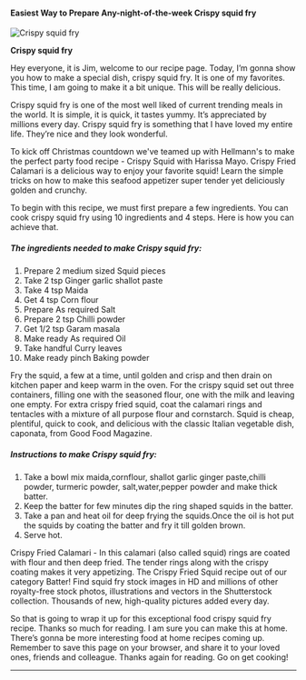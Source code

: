             

#### Easiest Way to Prepare Any-night-of-the-week Crispy squid fry

![Crispy squid fry](https://img-global.cpcdn.com/recipes/b8b27ec2d0d99b3b/751x532cq70/crispy-squid-fry-recipe-main-photo.jpg)

**Crispy squid fry**

Hey everyone, it is Jim, welcome to our recipe page. Today, I’m gonna show you how to make a special dish, crispy squid fry. It is one of my favorites. This time, I am going to make it a bit unique. This will be really delicious.

Crispy squid fry is one of the most well liked of current trending meals in the world. It is simple, it is quick, it tastes yummy. It’s appreciated by millions every day. Crispy squid fry is something that I have loved my entire life. They’re nice and they look wonderful.

To kick off Christmas countdown we've teamed up with Hellmann's to make the perfect party food recipe - Crispy Squid with Harissa Mayo. Crispy Fried Calamari is a delicious way to enjoy your favorite squid! Learn the simple tricks on how to make this seafood appetizer super tender yet deliciously golden and crunchy.

To begin with this recipe, we must first prepare a few ingredients. You can cook crispy squid fry using 10 ingredients and 4 steps. Here is how you can achieve that.

##### The ingredients needed to make Crispy squid fry:

1.  Prepare 2 medium sized Squid pieces
2.  Take 2 tsp Ginger garlic shallot paste
3.  Take 4 tsp Maida
4.  Get 4 tsp Corn flour
5.  Prepare As required Salt
6.  Prepare 2 tsp Chilli powder
7.  Get 1/2 tsp Garam masala
8.  Make ready As required Oil
9.  Take handful Curry leaves
10.  Make ready pinch Baking powder

Fry the squid, a few at a time, until golden and crisp and then drain on kitchen paper and keep warm in the oven. For the crispy squid set out three containers, filling one with the seasoned flour, one with the milk and leaving one empty. For extra crispy fried squid, coat the calamari rings and tentacles with a mixture of all purpose flour and cornstarch. Squid is cheap, plentiful, quick to cook, and delicious with the classic Italian vegetable dish, caponata, from Good Food Magazine.

##### Instructions to make Crispy squid fry:

1.  Take a bowl mix maida,cornflour, shallot garlic ginger paste,chilli powder, turmeric powder, salt,water,pepper powder and make thick batter.
2.  Keep the batter for few minutes dip the ring shaped squids in the batter.
3.  Take a pan and heat oil for deep frying the squids.Once the oil is hot put the squids by coating the batter and fry it till golden brown.
4.  Serve hot.

Crispy Fried Calamari - In this calamari (also called squid) rings are coated with flour and then deep fried. The tender rings along with the crispy coating makes it very appetizing. The Crispy Fried Squid recipe out of our category Batter! Find squid fry stock images in HD and millions of other royalty-free stock photos, illustrations and vectors in the Shutterstock collection. Thousands of new, high-quality pictures added every day.

So that is going to wrap it up for this exceptional food crispy squid fry recipe. Thanks so much for reading. I am sure you can make this at home. There’s gonna be more interesting food at home recipes coming up. Remember to save this page on your browser, and share it to your loved ones, friends and colleague. Thanks again for reading. Go on get cooking!

* * *
